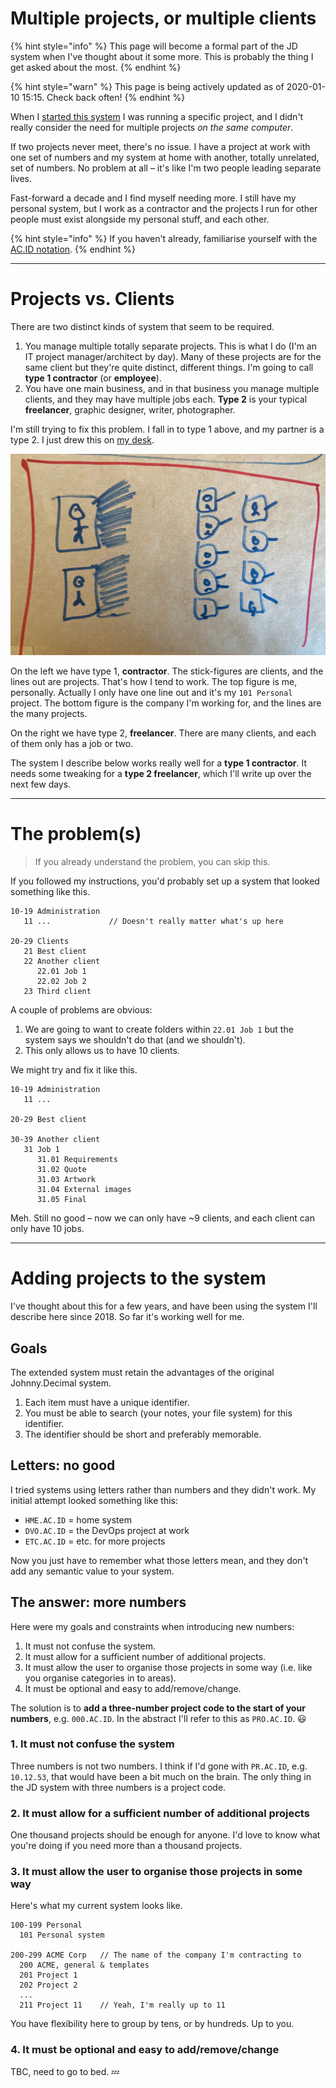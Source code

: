 # Multiple projects, or multiple clients

{% hint style="info" %}
This page will become a formal part of the JD system when I've thought about it some more. This is probably the thing I get asked about the most.
{% endhint %}

{% hint style="warn" %}
This page is being actively updated as of 2020-01-10 15:15. Check back often!
{% endhint %}

When I [started this system](the-history-of-j-d.md) I was running a specific project, and I didn't really consider the need for multiple projects _on the same computer_.

If two projects never meet, there's no issue. I have a project at work with one set of numbers and my system at home with another, totally unrelated, set of numbers. No problem at all – it's like I'm two people leading separate lives.

Fast-forward a decade and I find myself needing more. I still have my personal system, but I work as a contractor and the projects I run for other people must exist alongside my personal stuff, and each other.

{% hint style="info" %}
If you haven't already, familiarise yourself with the [AC.ID notation](acid-notation.md).
{% endhint %}

---

# Projects vs. Clients

There are two distinct kinds of system that seem to be required.

1. You manage multiple totally separate projects. This is what I do (I'm an IT project manager/architect by day). Many of these projects are for the same client but they're quite distinct, different things. I'm going to call **type 1 contractor** (or **employee**).
2. You have one main business, and in that business you manage multiple clients, and they may have multiple jobs each. **Type 2** is your typical **freelancer**, graphic designer, writer, photographer.

I'm still trying to fix this problem. I fall in to type 1 above, and my partner is a type 2. I just drew this on [my desk](../random/my-desk.md).

![](../.gitbook/assets/butchers-sketch-project-types.jpg)

On the left we have type 1, **contractor**. The stick-figures are clients, and the lines out are projects. That's how I tend to work. The top figure is me, personally. Actually I only have one line out and it's my `101 Personal` project. The bottom figure is the company I'm working for, and the lines are the many projects.

On the right we have type 2, **freelancer**. There are many clients, and each of them only has a job or two.

The system I describe below works really well for a **type 1 contractor**. It needs some tweaking for a **type 2 freelancer**, which I'll write up over the next few days.

---

# The problem(s)

> If you already understand the problem, you can skip this.

If you followed my instructions, you'd probably set up a system that looked something like this.

```
10-19 Administration
   11 ...             // Doesn't really matter what's up here

20-29 Clients
   21 Best client
   22 Another client
      22.01 Job 1
      22.02 Job 2
   23 Third client
```

A couple of problems are obvious:

1. We are going to want to create folders within `22.01 Job 1` but the system says we shouldn't do that (and we shouldn't).
2. This only allows us to have 10 clients.

We might try and fix it like this.

```
10-19 Administration
   11 ...

20-29 Best client

30-39 Another client
   31 Job 1
      31.01 Requirements
      31.02 Quote
      31.03 Artwork
      31.04 External images
      31.05 Final
```

Meh. Still no good – now we can only have ~9 clients, and each client can only have 10 jobs.

---

# Adding projects to the system

I've thought about this for a few years, and have been using the system I'll describe here since 2018. So far it's working well for me.

## Goals

The extended system must retain the advantages of the original Johnny.Decimal system.

1. Each item must have a unique identifier.
2. You must be able to search \(your notes, your file system\) for this identifier.
3. The identifier should be short and preferably memorable.

## Letters: no good

I tried systems using letters rather than numbers and they didn't work. My initial attempt looked something like this:

- `HME.AC.ID` = home system
- `DVO.AC.ID` = the DevOps project at work
- `ETC.AC.ID` = etc. for more projects

Now you just have to remember what those letters mean, and they don't add any semantic value to your system.

## The answer: more numbers

Here were my goals and constraints when introducing new numbers:

1. It must not confuse the system.
2. It must allow for a sufficient number of additional projects.
3. It must allow the user to organise those projects in some way \(i.e. like you organise categories in to areas\).
4. It must be optional and easy to add/remove/change.

The solution is to **add a three-number project code to the start of your numbers**, e.g. `000.AC.ID`. In the abstract I'll refer to this as `PRO.AC.ID`. 😃

### 1. It must not confuse the system

Three numbers is not two numbers. I think if I'd gone with `PR.AC.ID`, e.g. `10.12.53`, that would have been a bit much on the brain. The only thing in the JD system with three numbers is a project code.

### 2. It must allow for a sufficient number of additional projects

One thousand projects should be enough for anyone. I'd love to know what you're doing if you need more than a thousand projects.

### 3. It must allow the user to organise those projects in some way

Here's what my current system looks like.

```text
100-199 Personal
  101 Personal system

200-299 ACME Corp   // The name of the company I'm contracting to
  200 ACME, general & templates
  201 Project 1
  202 Project 2
  ...
  211 Project 11    // Yeah, I'm really up to 11
```

You have flexibility here to group by tens, or by hundreds. Up to you.

### 4. It must be optional and easy to add/remove/change

TBC, need to go to bed. 💤
